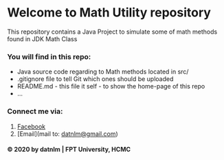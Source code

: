 # Welcome to Math Utility repository
This repository contains a Java Project to simulate some of math methods found in JDK Math Class


### You will find in this repo: 
* Java source code regarding to Math methods located in src/
* .gitignore file to tell Git which ones should be uploaded
* README.md - this file it self - to show the home-page of this repo
* …

### Connect me via:
1. [Facebook](https://facebook.com/nguyenlemandat)
2. [Email](mail to: datnlm@gmail.com)

#### © 2020 by datnlm | FPT University, HCMC
